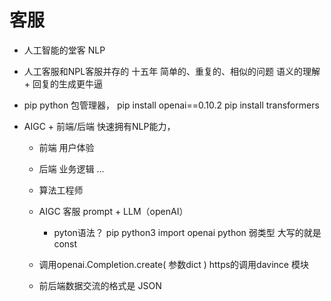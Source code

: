 # 客服
- 人工智能的堂客
    NLP
- 人工客服和NPL客服并存的 十五年
    简单的、重复的、相似的问题
    语义的理解 + 回复的生成更牛逼

- pip
    python 包管理器，
    pip install openai==0.10.2
    pip install transformers

- AIGC + 
    前端/后端 快速拥有NLP能力，
    - 前端 用户体验
    - 后端 业务逻辑 
    ...
    - 算法工程师

    - AIGC 客服
        prompt + LLM（openAI）
        - pyton语法？
            pip python3
            import openai
            python 弱类型 大写的就是const

    - 调用openai.Completion.create(
        参数dict
    )   https的调用davince 模块
    - 前后端数据交流的格式是 JSON